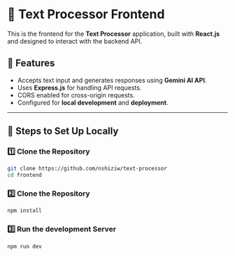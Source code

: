 # 🚀 Text Processor Frontend

This is the frontend for the **Text Processor** application, built with **React.js** and designed to interact with the backend API.

## 📌 Features

- Accepts text input and generates responses using **Gemini AI API**.
- Uses **Express.js** for handling API requests.
- CORS enabled for cross-origin requests.
- Configured for **local development** and **deployment**.

---

## 📌 Steps to Set Up Locally

### 1️⃣ Clone the Repository

```bash
git clone https://github.com/nshiziw/text-processor
cd frontend
```

### 2️⃣ Clone the Repository

```bash
npm install
```

### 3️⃣ Run the development Server

```bash
npm run dev
```
